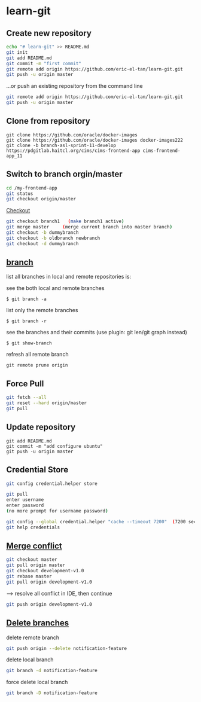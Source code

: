 # learn-git

## Create new repository
```bash
echo "# learn-git" >> README.md
git init
git add README.md
git commit -m "first commit"
git remote add origin https://github.com/eric-el-tan/learn-git.git
git push -u origin master
```
                
…or push an existing repository from the command line
```bash
git remote add origin https://github.com/eric-el-tan/learn-git.git
git push -u origin master
```

## Clone from repository
```
git clone https://github.com/oracle/docker-images
git clone https://github.com/oracle/docker-images docker-images222
git clone -b branch-asl-sprint-11-develop https://pdgitlab.haitcl.org/cims/cims-frontend-app cims-frontend-app_11
```

## Switch to branch orgin/master
```bash
cd /my-frontend-app
git status
git checkout origin/master
```
[Checkout](https://www.atlassian.com/git/tutorials/using-branches/git-checkout)
```bash
git checkout branch1   (make branch1 active)
git merge master     (merge current branch into master branch)
git checkout -b dummybranch
git checkout -b oldbranch newbranch
git checkout -d dummybranch
```

## [branch](https://www.jquery-az.com/list-branches-git)
list all branches in local and remote repositories is:

see the both local and remote branches
```
$ git branch -a
```
list only the remote branches
```
$ git branch -r
```
see the branches and their commits (use plugin: git len/git graph instead)
```
$ git show-branch
```
refresh all remote branch
```
git remote prune origin
```

## Force Pull
```bash
git fetch --all
git reset --hard origin/master
git pull
```

## Update repository
```
git add README.md
git commit -m "add configure ubuntu"
git push -u origin master
```

## Credential Store
```bash
git config credential.helper store

git pull
enter username
enter password
(no more prompt for username password)

git config --global credential.helper "cache --timeout 7200"  (7200 seconds = 2 hr) 
git help credentials
```

## [Merge conflict](https://www.atlassian.com/git/tutorials/using-branches/merge-conflicts)
```bash
git checkout master
git pull origin master
git checkout development-v1.0
git rebase master
git pull origin development-v1.0
```
--> resolve all conflict in IDE, then continue
```bash
git push origin development-v1.0
```


## [Delete branches](https://www.git-tower.com/learn/git/faq/delete-remote-branch)
delete remote branch
```bash
git push origin --delete notification-feature 
```
delete local branch
```bash
git branch -d notification-feature
```
force delete local branch
```bash
git branch -D notification-feature
```
